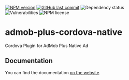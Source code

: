 [![NPM version](https://img.shields.io/npm/v/admob-plus-cordova-native.svg)](https://npmjs.org/package/admob-plus-cordova-native)
[![GitHub last commit](https://img.shields.io/github/last-commit/admob-plus/admob-plus)](https://github.com/admob-plus/admob-plus)
![Dependency status](https://img.shields.io/librariesio/release/npm/admob-plus-cordova-native)
![Vulnerabilities](https://img.shields.io/snyk/vulnerabilities/npm/admob-plus-cordova-native)
![NPM license](https://img.shields.io/npm/l/admob-plus-cordova-native)

# admob-plus-cordova-native

Cordova Plugin for AdMob Plus Native Ad

## Documentation

You can find the documentation [on the website](https://admob-plus.github.io/docs/cordova/ads/native).
